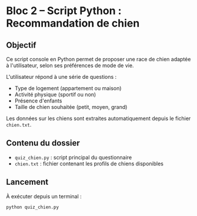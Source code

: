 # Bloc 2 – Script Python : Recommandation de chien

## Objectif

Ce script console en Python permet de proposer une race de chien adaptée à l'utilisateur, selon ses préférences de mode de vie.

L'utilisateur répond à une série de questions :
- Type de logement (appartement ou maison)
- Activité physique (sportif ou non)
- Présence d'enfants
- Taille de chien souhaitée (petit, moyen, grand)

Les données sur les chiens sont extraites automatiquement depuis le fichier `chien.txt`.

## Contenu du dossier

- `quiz_chien.py` : script principal du questionnaire
- `chien.txt` : fichier contenant les profils de chiens disponibles

## Lancement

À exécuter depuis un terminal :

```bash
python quiz_chien.py
